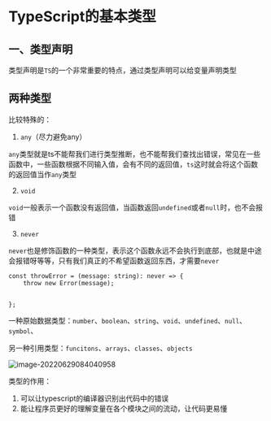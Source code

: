 # TypeScript的基本类型

## 一、类型声明

类型声明是`TS`的一个非常重要的特点，通过类型声明可以给变量声明类型



## 两种类型

比较特殊的：

1. `any`（尽力避免any）

`any`类型就是ts不能帮我们进行类型推断，也不能帮我们查找出错误，常见在一些函数中，一些函数根据不同输入值，会有不同的返回值，`ts`这时就会将这个函数的返回值当作`any`类型

2. `void`

`void`一般表示一个函数没有返回值，当函数返回`undefined`或者`null`时，也不会报错

3. `never`

`never`也是修饰函数的一种类型，表示这个函数永远不会执行到底部，也就是中途会报错呀等等，只有我们真正的不希望函数返回东西，才需要`never`

```tsx
const throwError = (message: string): never => {
	throw new Error(message);
  

};
```



一种原始数据类型：`number`、`boolean`、`string`、`void`、`undefined`、`null`、`symbol`、

另一种引用类型：`funcitons`、`arrays`、`classes`、`objects`

![image-20220629084040958](../../../../../AppData/Roaming/Typora/typora-user-images/image-20220629084040958.png)



类型的作用：

1. 可以让typescript的编译器识别出代码中的错误
2. 能让程序员更好的理解变量在各个模块之间的流动，让代码更易懂


